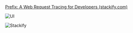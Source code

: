 [Prefix: A Web Request Tracing for Developers (stackify.com)](https://stackify.com/prefix/)

![UI](https://lh3.googleusercontent.com/pw/AM-JKLXW9Pi7d97Rf2vZUNdktRHRg_sw33V5cgiDxtSZhkkvfa-f-w7IVvqqIPozv68OSB5Yxo9jfhYxbhOdAAf4RJBP-2OE_ZfCALkhb9hRXOnVb2iQqSUES92cDzHm7UDgkNGT9bPfGG2xtyZGSf57FiHK=w633-h280-no?authuser=0)

![Stackify](https://lh3.googleusercontent.com/pw/AM-JKLXdZv6ygecEZtpMe5JUiCD_LS-YzuIX2ZE3528Lv5NIeQnnsfxx2DUvxx85jClb4khLpMLxaL7PbzoQOk-rFIVFW51bL0XdoF41IfY1nxyt56MQx9U6XSAAIsKJ2mf_kp4Oic1NKi7RVjYNm7B4xWhm=w633-h282-no?authuser=0)

